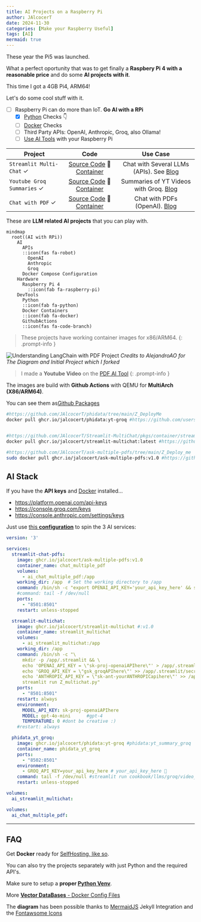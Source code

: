 ```yaml
---
title: AI Projects on a Raspberry Pi
author: JAlcocerT
date: 2024-11-30
categories: [Make your Raspberry Useful]
tags: [AI]
mermaid: true
---
```


These year the Pi5 was launched.

What a perfect oportunity that was to get finally a **Raspbery Pi 4 with a reasonable price** and do some **AI projects with it**.

This time I got a 4GB Pi4, ARM64!

Let's do some cool stuff with it.

- [ ] Raspberry Pi can do more than IoT. **Go AI with a RPi**
  + [x] [Python](#faq) Checks 👇
  + [ ] [Docker](#faq) Checks
  + [ ] Third Party APIs: OpenAI, Anthropic, Groq, also Ollama!
  + [ ] [Use AI Tools](#ai-stack) with your Raspberry Pi  

| Project             | Code                  | Use Case |
|---------------------|:---------------------:|:-----------:|
| `Streamlit Multi-Chat`  ✓  | [Source Code](https://github.com/JAlcocerT/Streamlit-MultiChat)  🐍 [Container](https://github.com/JAlcocerT/phidata/pkgs/container/phidata)      | Chat with Several LLMs (APIs). See [Blog](https://jalcocert.github.io/JAlcocerT/create-streamlit-chatgpt/#a-multichat-with-streamlit)       |
| `Youtube Groq Summaries`     ✓  | [Source Code](https://github.com/JAlcocerT/phidata)  🐍[Container](https://github.com/JAlcocerT/Streamlit-MultiChat/pkgs/container/streamlit-multichat)  | Summaries of YT Videos with Groq. [Blog](https://jalcocert.github.io/JAlcocerT/summarize-yt-videos/)      |
| `Chat with PDF`        ✓      | [Source Code](https://github.com/JAlcocerT/ask-multiple-pdfs) 🐍  [Container](https://github.com/JAlcocerT/ask-multiple-pdfs/pkgs/container/ask-multiple-pdfs) | Chat with PDFs (OpenAI). [Blog](https://jalcocert.github.io/JAlcocerT/how-to-chat-with-pdfs/) |

These are **LLM related AI projects** that you can play with.

```mermaid
mindmap
  root((AI with RPi))
    AI
      APIs
      ::icon(fas fa-robot)
        OpenAI
        Anthropic
        Groq
      Docker Compose Configuration
    Hardware
      Raspberry Pi 4
        ::icon(fab fa-raspberry-pi)
    DevTools
      Python
      ::icon(fab fa-python)
      Docker Containers
      ::icon(fab fa-docker)
      GithubActions
      ::icon(fas fa-code-branch)
```

> These projects have working container images for x86/ARM64.
{: .prompt-info }


<!-- ![BMAX B4 - Sysbench Test](/img/minipc-vs-pis/sysbench_bmaxb4.png)
_BMAX B4 - Sysbench Test_ -->

![Understanding LangChain with PDF Project](https://raw.githubusercontent.com/JAlcocerT/ask-multiple-pdfs/main/docs/PDF-LangChain.jpg)
_Credits to AlejandroAO for The Diagram and Initial Project which I forked_


> I made a **Youtube Video** on the [PDF AI Tool](https://www.youtube.com/watch?v=e9hJZrT7HLw)
{: .prompt-info }

The images are build with **Github Actions** with QEMU for **MultiArch (X86/ARM64)**.

You can see them as[Github Packages](https://github.com/JAlcocerT?tab=packages)

```sh
#https://github.com/JAlcocerT/phidata/tree/main/Z_DeployMe
docker pull ghcr.io/jalcocert/phidata:yt-groq #https://github.com/users/JAlcocerT/packages/container/package/phidata


#https://github.com/JAlcocerT/Streamlit-MultiChat/pkgs/container/streamlit-multichat
docker pull ghcr.io/jalcocert/streamlit-multichat:latest #https://github.com/JAlcocerT/Streamlit-MultiChat/tree/main/Z_DeployMe

#https://github.com/JAlcocerT/ask-multiple-pdfs/tree/main/Z_Deploy_me
sudo docker pull ghcr.io/jalcocert/ask-multiple-pdfs:v1.0 #https://github.com/JAlcocerT/ask-multiple-pdfs/pkgs/container/ask-multiple-pdfs
```



## AI Stack


If you have the **API keys** and [Docker](#faq) installed...

* https://platform.openai.com/api-keys
* https://console.groq.com/keys
* https://console.anthropic.com/settings/keys

Just use [this **configuration**](https://github.com/JAlcocerT/Docker/blob/main/AI_Gen/Project_AIs/docker-compose.yml) to spin the 3 AI services:


```yml
version: '3'

services:
  streamlit-chat-pdfs:
    image: ghcr.io/jalcocert/ask-multiple-pdfs:v1.0 
    container_name: chat_multiple_pdf
    volumes:
      - ai_chat_multiple_pdf:/app
    working_dir: /app  # Set the working directory to /app
    command: /bin/sh -c "export OPENAI_API_KEY='your_api_key_here' && streamlit run appv3_pass.py"    
    #command: tail -f /dev/null
    ports:
      - "8501:8501"    
    restart: unless-stopped

  streamlit-multichat:
    image: ghcr.io/jalcocert/streamlit-multichat #:v1.0
    container_name: streamlit_multichat
    volumes:
      - ai_streamlit_multichat:/app
    working_dir: /app
    command: /bin/sh -c "\
      mkdir -p /app/.streamlit && \
      echo 'OPENAI_API_KEY = \"sk-proj-openaiAPIhere\"' > /app/.streamlit/secrets.toml && \
      echo 'GROQ_API_KEY = \"gsk_groqAPIhere\"' >> /app/.streamlit/secrets.toml && \
      echo 'ANTHROPIC_API_KEY = \"sk-ant-yourANTHROPICapihere\"' >> /app/.streamlit/secrets.toml && \      
      streamlit run Z_multichat.py"
    ports:
      - "8501:8501"
    restart: always
    environment:
      MODEL_API_KEY: sk-proj-openaiAPIhere
      MODEL: gpt-4o-mini      #gpt-4 
      TEMPERATURE: 0 #dont be creative :)    
    #restart: always   

  phidata_yt_groq:
    image: ghcr.io/jalcocert/phidata:yt-groq #phidata:yt_summary_groq
    container_name: phidata_yt_groq
    ports:
      - "8502:8501"    
    environment:
      - GROQ_API_KEY=your_api_key_here # your_api_key_here 🖕
    command: tail -f /dev/null #streamlit run cookbook/llms/groq/video_summary/app.py
    restart: unless-stopped

volumes:
  ai_streamlit_multichat:

volumes:
  ai_chat_multiple_pdf:
```

---

## FAQ

Get **Docker** ready for [SelfHosting, like so](https://jalcocert.github.io/Linux/docs/linux__cloud/selfhosting/).

You can also try the projects separately with just Python and the required API's.

Make sure to setup a **proper [Python Venv](https://jalcocert.github.io/JAlcocerT/useful-python-stuff/)**.

More [**Vector DataBases** - Docker Config Files](https://github.com/JAlcocerT/Docker/tree/main/AI_Gen/Z_VectorDBs)

The **diagram** has been possible thanks to [MermaidJS](https://jalcocert.github.io/JAlcocerT/ai-useful-yet-simple/#diagrams-with-ai) Jekyll Integration and the [Fontawsome Icons](https://fontawesome.com/v5/search?o=r&m=free)